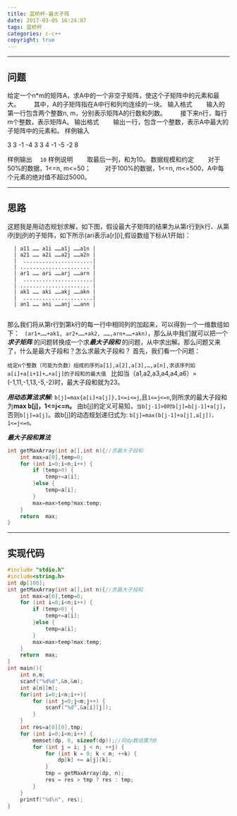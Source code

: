 ```yaml
---
title: 蓝桥杯-最大子阵
date: 2017-03-05 16:24:07
tags: 蓝桥杯
categories: c-c++
copyright: true
---
```


-----

## 问题

给定一个n*m的矩阵A，求A中的一个非空子矩阵，使这个子矩阵中的元素和最大。
　　其中，A的子矩阵指在A中行和列均连续的一块。
输入格式
　　输入的第一行包含两个整数n, m，分别表示矩阵A的行数和列数。
　　接下来n行，每行m个整数，表示矩阵A。
输出格式
　　输出一行，包含一个整数，表示A中最大的子矩阵中的元素和。
样例输入


 3  3
-1 -4  3
 3  4 -1
-5 -2  8


样例输出
`  
10
`
样例说明
　　取最后一列，和为10。
数据规模和约定
　　对于50%的数据，1<=n, m<=50；
　　对于100%的数据，1<=n, m<=500，A中每个元素的绝对值不超过5000。
　　

<!--more -->

-------



## 思路
这题我是用动态规划求解，如下图，假设最大子矩阵的结果为从第r行到k行、从第i列到j列的子矩阵，如下所示(ari表示a[r][i],假设数组下标从1开始)：

```
  | a11 …… a1i ……a1j ……a1n |
  | a21 …… a2i ……a2j ……a2n |
  |  ......................|
  | ...................... |
  | ar1 …… ari ……arj ……arn |
  |  ......................|
  | ...................... |
  | ak1 …… aki ……akj ……akn |
  |  ......................|
  | an1 …… ani ……anj ……ann |
  
```
 那么我们将从第r行到第k行的每一行中相同列的加起来，可以得到一个一维数组如下：
 `
 (ar1+……+ak1, ar2+……+ak2, ……,arn+……+akn)`，那么从中我们就可以把一个***求子矩阵*** 的问题转换成一个求***最大子段和*** 的问题，从中求出解。那么问题又来了，什么是最大子段和？怎么求最大子段和？
 首先，我们看一个问题：
 
 `给定n个整数（可能为负数）组成的序列a[1],a[2],a[3],…,a[n],求该序列如a[i]+a[i+1]+…+a[j]的子段和的最大值
 `
 比如当（a1,a2,a3,a4,a4,a6）=(-1,11,-1,13,-5,-2)时，最大子段和就为23。
 
 ***用动态算法求解:***
`b[j]=max{a[i]+a[j]},1<=i<=j`,且`1<=j<=n`,则所求的最大子段和为**max b[j]，1<=j<=n。**
由b[j]的定义可易知，`当b[j-1]>0时b[j]=b[j-1]+a[j]`，否则`b[j]=a[j]`。故b[j]的动态规划递归式为:
`b[j]=max(b[j-1]+a[j],a[j])，1<=j<=n。`
 
 ***最大子段和算法***
```C++
int getMaxArray(int a[],int n){//求最大子段和
    int max=a[0],temp=0;
    for (int i=0;i<n;i++) {
        if (temp>0) {
            temp+=a[i];
        }else {
            temp=a[i];
        }
        max=max>temp?max:temp;
    }
    return  max;
}
```

-------

## 实现代码
```C++
#include "stdio.h"
#include<string.h>
int dp[100];
int getMaxArray(int a[],int n){//求最大子段和
    int max=a[0],temp=0;
    for (int i=0;i<n;i++) {
        if (temp>0) {
            temp+=a[i];
        }else {
            temp=a[i];
        }
        max=max>temp?max:temp;
    }
    return  max;
}
int main(){
    int n,m;
    scanf("%d%d",&n,&m);
    int a[n][m];
    for(int i=0;i<n;i++){
        for (int j=0;j<m;j++) {
            scanf("%d",&a[i][j]);
        }
    }
    int res=a[0][0],tmp;
    for (int i=0;i<n;i++) {
        memset(dp, 0, sizeof(dp));//将dp数组置为0
        for (int j = i; j < n; ++j) {
            for (int k = 0; k < m; ++k) {
                dp[k] += a[j][k];
            }
            tmp = getMaxArray(dp, n);
            res = res > tmp ? res : tmp;
        }
    }
    printf("%d\n", res);
}

```

